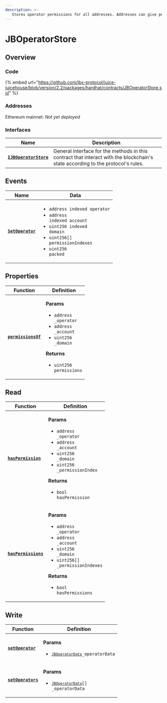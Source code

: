 ```yaml
---
description: >-
   Stores operator permissions for all addresses. Addresses can give permissions to any other address to take specific indexed actions on their behalf.
---
```


# JBOperatorStore

## Overview

### Code

{% embed url="https://github.com/jbx-protocol/juice-juicehouse/blob/version/2.2/packages/hardhat/contracts/JBOperatorStore.sol" %}

### **Addresses**

Ethereum mainnet: _Not yet deployed_

### **Interfaces**

| Name                                                           | Description                                                                                                                              |
| -------------------------------------------------------------- | ---------------------------------------------------------------------------------------------------------------------------------------- |
| [**`IJBOperatorStore`**](/protocol/api/interfaces/ijboperatorstore.md) | General interface for the methods in this contract that interact with the blockchain's state according to the protocol's rules. |

## Events

| Name                                       | Data                                                                                                                                                                                                                                  |
| ------------------------------------------ | ------------------------------------------------------------------------------------------------------------------------------------------------------------------------------------------------------------------------------------- |
| [**`SetOperator`**](/protocol/api/contracts/jboperatorstore/events/setoperator.md) | <ul><li><code>address indexed operator</code></li><li><code>address indexed account</code></li><li><code>uint256 indexed domain</code></li><li><code>uint256[] permissionIndexes</code></li><li><code>uint256 packed</code></li></ul> |

## Properties

| Function                                           | Definition                                                                                                                                                                                                                                 |
| -------------------------------------------------- | ------------------------------------------------------------------------------------------------------------------------------------------------------------------------------------------------------------------------------------------ |
| [**`permissionsOf`**](/protocol/api/contracts/jboperatorstore/properties/permissionsof.md) | <p><strong>Params</strong></p><ul><li><code>address _operator</code></li><li><code>address _account</code></li><li><code>uint256 _domain</code></li></ul><p><strong>Returns</strong></p><ul><li><code>uint256 permissions</code></li></ul> |

## Read

| Function                                       | Definition                                                                                                                                                                                                                                                                                   |
| ---------------------------------------------- | -------------------------------------------------------------------------------------------------------------------------------------------------------------------------------------------------------------------------------------------------------------------------------------------- |
| [**`hasPermission`**](/protocol/api/contracts/jboperatorstore/read/haspermission.md)   | <p><strong>Params</strong></p><ul><li><code>address _operator</code></li><li><code>address _account</code></li><li><code>uint256 _domain</code></li><li><code>uint256 _permissionIndex</code></li></ul><p><strong>Returns</strong></p><ul><li><code>bool hasPermission</code></li></ul>      |
| [**`hasPermissions`**](/protocol/api/contracts/jboperatorstore/read/haspermissions.md) | <p><strong>Params</strong></p><ul><li><code>address _operator</code></li><li><code>address _account</code></li><li><code>uint256 _domain</code></li><li><code>uint256[] _permissionIndexes</code></li></ul><p><strong>Returns</strong></p><ul><li><code>bool hasPermissions</code></li></ul> |

## Write

| Function                                    | Definition                                                                                |
| ------------------------------------------- | ----------------------------------------------------------------------------------------- |
| [**`setOperator`**](/protocol/api/contracts/jboperatorstore/events/setoperator.md)  | <p><strong>Params</strong></p><ul><li><code>[`JBOperatorData`](/protocol/api/data-structures/jboperatordata.md)_operatorData</code></li></ul>   |
| [**`setOperators`**](/protocol/api/contracts/jboperatorstore/write/setoperators.md) | <p><strong>Params</strong></p><ul><li><code>[`JBOperatorData`](/protocol/api/data-structures/jboperatordata.md)[] _operatorData</code></li></ul> |
